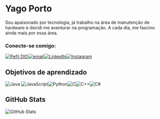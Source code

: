
# Yago Porto

Sou apaixonado por tecnologia, já trabalho na área de manutenção de hardware e decidi me aventurar na programação. A cada dia, me fascino ainda mais por essa área.

### Conecte-se comigo:
[![Pefil DIO ](https://img.shields.io/badge/-Meu%20Perfil%20na%20DIO-8f3d8f?style=for-the-badge)](https://www.dio.me/users/yagosouz8)[![email ](https://img.shields.io/badge/-Email-000?style=for-the-badge&logo=gmail&logoColor=8f3d8f)](yagosouz8@gmail.com)[![LinkedIn](https://img.shields.io/badge/LinkedIn-000?style=for-the-badge&logo=linkedin&logoColor=8f3d8f)](https://www.linkedin.com/in/yago-porto-2498a819b/)[![Instagram](https://img.shields.io/badge/Instagram-000?style=for-the-badge&logo=instagram&logoColor=8f3d8f)](https://www.instagram.com/yagosouzah/)

## Objetivos de aprendizado
![Java](https://img.shields.io/badge/Java-000?style=for-the-badge&logo=java&logoColor=8f3d8f) 	![JavaScript](https://img.shields.io/badge/JavaScript-000?style=for-the-badge&logo=javascript)![Python](https://img.shields.io/badge/Python-000?style=for-the-badge&logo=python)![C](https://img.shields.io/badge/C-000?style=for-the-badge&logo=c)![C++](https://img.shields.io/badge/C%2B%2B-000?style=for-the-badge&logo=c%2B%2B&logoColor=00599C)![C#](https://img.shields.io/badge/C%23-000?style=for-the-badge&logo=c-sharp&logoColor=823085)

## GitHub Stats 
![GitHub Stats](https://github-readme-stats.vercel.app/api?username=yagoporto&theme=transparent&bg_color=000&border_color=30A3DC&show_icons=true&icon_color=8f3d8f&title_color=8f3d8f&text_color=FFF)

